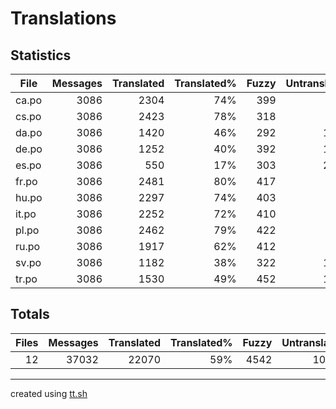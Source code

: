 # Translations

## Statistics

File | Messages | Translated | Translated% | Fuzzy | Untranslated
--- | --: | --: | --: | --: | --:
ca.po | 3086 | 2304| 74% | 399 | 383
cs.po | 3086 | 2423| 78% | 318 | 345
da.po | 3086 | 1420| 46% | 292 | 1374
de.po | 3086 | 1252| 40% | 392 | 1442
es.po | 3086 | 550| 17% | 303 | 2233
fr.po | 3086 | 2481| 80% | 417 | 188
hu.po | 3086 | 2297| 74% | 403 | 386
it.po | 3086 | 2252| 72% | 410 | 424
pl.po | 3086 | 2462| 79% | 422 | 202
ru.po | 3086 | 1917| 62% | 412 | 757
sv.po | 3086 | 1182| 38% | 322 | 1582
tr.po | 3086 | 1530| 49% | 452 | 1104

## Totals

Files | Messages | Translated | Translated% | Fuzzy | Untranslated
--: | --: | --: | --: | --: | --:
12 | 37032 | 22070 | 59% | 4542 | 10420

---

created using [tt.sh](https://github.com/celerini/scripts/blob/master/tt.sh)
